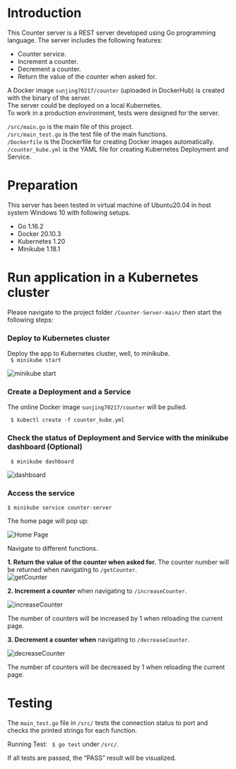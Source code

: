 ﻿

# Introduction
This Counter server is a REST server developed using Go programming language. The server includes the following features:

-	Counter service.
-	Increment a counter.
-	Decrement a counter.
-	Return the value of the counter when asked for.<br>

A Docker image `sunjing70217/counter` (uploaded in DockerHub) is created with the binary of the server. <br>
The server could be deployed on a local Kubernetes.<br>
To work in a production environment, tests were designed for the server.

`/src/main.go` is the main file of this project. <br>
`/src/main_test.go` is the test file of the main functions. <br>
`/Dockerfile` is the Dockerfile for creating Docker images automatically.<br>
`/counter_kube.yml` is the YAML file for creating Kubernetes Deployment and Service.







# Preparation
This server has been tested in virtual machine of Ubuntu20.04 in host system Windows 10 with following setups. <br>
-	Go 1.16.2
-	Docker 20.10.3
-	Kubernetes 1.20
-	Minikube 1.18.1



# Run application in a Kubernetes cluster
Please navigate to the project folder `/Counter-Server-main/` then start the following steps:

### Deploy to Kubernetes cluster
Deploy the app to Kubernetes cluster, well, to minikube.<br>
``` $ minikube start``` <br>

![minikube start](https://github.com/JingSun70217/Counter-Server/blob/main/img/1_minikube_start.png)

### Create a Deployment and a Service

The online Docker image `sunjing70217/counter` will be pulled.<br>

``` $ kubectl create -f counter_kube.yml``` 


### Check the status of Deployment and Service with the minikube dashboard (Optional)

``` $ minikube dashboard``` <br>

![dashboard](https://github.com/JingSun70217/Counter-Server/blob/main/img/2_dashboard.png)

### Access the service
``` $ minikube service counter-server ```<br>

The home page will pop up: <br>

![Home Page](https://github.com/JingSun70217/Counter-Server/blob/main/img/3_homePage.png)

Navigate to different functions.<br>

**1. Return the value of the counter when asked for.** The counter number will be returned when navigating to `/getCounter`.<br>
![getCounter](https://github.com/JingSun70217/Counter-Server/blob/main/img/4_getCounter.png)


**2. Increment a counter** when navigating to `/increaseCounter`.<br>

![increaseCounter](https://github.com/JingSun70217/Counter-Server/blob/main/img/5_inCounter.png)

The number of counters will be increased by 1 when reloading the current page.<br>



**3. Decrement a counter when** navigating to `/decreaseCounter`.<br>

![decreaseCounter](https://github.com/JingSun70217/Counter-Server/blob/main/img/6_deCounter.png)

The number of counters will be decreased by 1 when reloading the current page.

# Testing
The `main_test.go` file in `/src/` tests the connection status to port and checks the printed strings for each function.  <br>

Running Test: ``` $ go test```  under `/src/`. <br>

If all tests are passed, the “PASS” result will be visualized.



